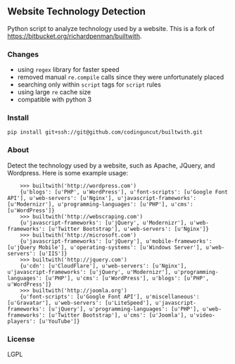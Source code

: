 ## Website Technology Detection

Python script to analyze technology used by a website.
This is a fork of https://bitbucket.org/richardpenman/builtwith.


### Changes

- using `regex` library for faster speed
- removed manual `re.compile` calls since they were unfortunately placed
- searching only within `script` tags for `script` rules
- using large `re` cache size
- compatible with python 3


### Install

`pip install git+ssh://git@github.com/codinguncut/builtwith.git`


### About 

Detect the technology used by a website, such as Apache, JQuery, and Wordpress.
Here is some example usage: 

```
    >>> builtwith('http://wordpress.com') 
    {u'blogs': [u'PHP', u'WordPress'], u'font-scripts': [u'Google Font API'], u'web-servers': [u'Nginx'], u'javascript-frameworks': [u'Modernizr'], u'programming-languages': [u'PHP'], u'cms': [u'WordPress']}
    >>> builtwith('http://webscraping.com') 
    {u'javascript-frameworks': [u'jQuery', u'Modernizr'], u'web-frameworks': [u'Twitter Bootstrap'], u'web-servers': [u'Nginx']}
    >>> builtwith('http://microsoft.com') 
    {u'javascript-frameworks': [u'jQuery'], u'mobile-frameworks': [u'jQuery Mobile'], u'operating-systems': [u'Windows Server'], u'web-servers': [u'IIS']}
    >>> builtwith('http://jquery.com') 
    {u'cdn': [u'CloudFlare'], u'web-servers': [u'Nginx'], u'javascript-frameworks': [u'jQuery', u'Modernizr'], u'programming-languages': [u'PHP'], u'cms': [u'WordPress'], u'blogs': [u'PHP', u'WordPress']}
    >>> builtwith('http://joomla.org') 
    {u'font-scripts': [u'Google Font API'], u'miscellaneous': [u'Gravatar'], u'web-servers': [u'LiteSpeed'], u'javascript-frameworks': [u'jQuery'], u'programming-languages': [u'PHP'], u'web-frameworks': [u'Twitter Bootstrap'], u'cms': [u'Joomla'], u'video-players': [u'YouTube']}
```

### License

LGPL
